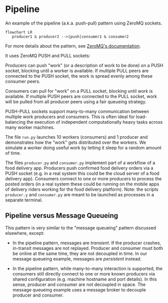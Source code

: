 # Pipeline

An example of the pipeline (a.k.a. push-pull) pattern using ZeroMQ sockets.

```mermaid
flowchart LR
   producer1 & producer2 -->|push|consumer1 & consumer2
```

For more details about the pattern, see [ZeroMQ's documentation](https://learning-0mq-with-pyzmq.readthedocs.io/en/latest/pyzmq/patterns/pushpull.html).

It uses ZeroMQ PUSH and PULL sockets:

Producers can push "work" (or a description of work to be done) on a PUSH socket, blocking until a worker is available. If multiple PULL peers are connected to the PUSH socket, the work is spread evenly among these consumer peers.

Consumers can pull for "work" on a PULL socket, blocking until work is available. If multiple PUSH peers are connected to the PULL socket, work will be pulled from all producer peers using a fair queueing strategy.

PUSH-PULL sockets support many-to-many communication between multiple work producers and consumers. This is often ideal for load-balancing the execution of independent computationally heavy tasks across many worker machines.

The file `run.py` launches 10 workers (consumers) and 1 producer and demonstrates how the "work" gets distributed over the workers. We simulate a worker doing useful work by letting it sleep for a random amount of time.

The files `producer.py` and `consumer.py` implement part of a workflow of a food delivery app. Producers push confirmed food delivery orders via a PUSH socket (e.g. in a real system this could be the cloud server of a food delivery app). Consumers connect to one or more producers to process the posted orders (in a real system these could be running on the mobile apps of delivery riders working for the food delivery platform). Note: the scripts `producer.y` and `consumer.py` are meant to be launched as processes in a separate terminal.

## Pipeline versus Message Queueing

This pattern is very similar to the "message queueing" pattern discussed elsewhere, except:

  * In the pipeline pattern, messages are *transient*. If the producer crashes, in-transit messages are not replayed. Producer and consumer must both be online at the same time, they are not decoupled in time. In our message queueing example, messages are *persistent* instead.

  * In the pipeline pattern, while many-to-many interaction is supported, the consumers still directly connect to one or more known producers via shared configuration (e.g. machine hostname and port details). In this sense, producer and consumer are not decoupled in space. The message queueing example uses a message broker to decouple producer and consumer.